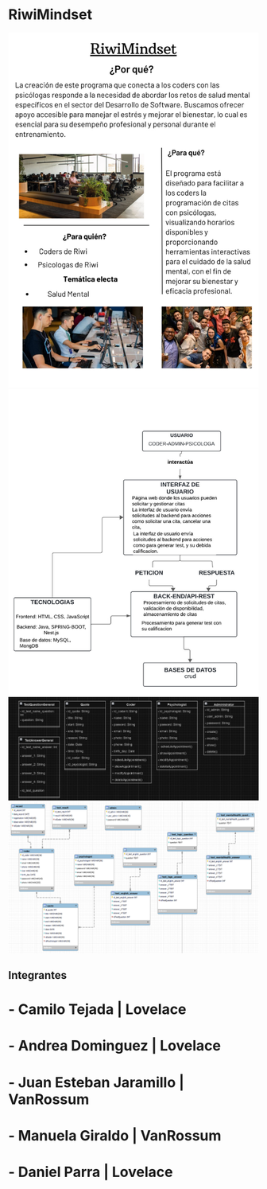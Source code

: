 # RiwiMindset
![Project](/img/Project.jpg)
![Project](/img/Diagrama%20de%20Estructura.png.jpg)
![Project](/img/Diagrama%20de%20Clases.jpg)
![Project](/img/Diagrama%20Entidad%20Relacion.png)

## Integrantes
# - Camilo Tejada | Lovelace
# - Andrea Dominguez | Lovelace
# - Juan Esteban Jaramillo | VanRossum
# - Manuela Giraldo | VanRossum
# - Daniel Parra | Lovelace